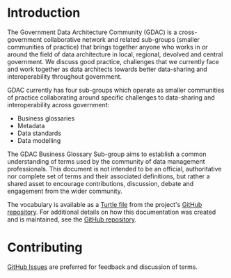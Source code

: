 Introduction
============

The Government Data Architecture Community (GDAC) is a cross-government collaborative network and related sub-groups (smaller communities of practice) that brings together anyone who works in or around the field of data architecture in local, regional, devolved and central government. We discuss good practice, challenges that we currently face and work together as data architects towards better data-sharing and interoperability throughout government.

GDAC currently has four sub-groups which operate as smaller communities of practice collaborating around specific challenges to data-sharing and interoperability across government:

- Business glossaries
- Metadata
- Data standards
- Data modelling

The GDAC Business Glossary Sub-group aims to establish a common understanding of terms used by the community of data management professionals. This document is not intended to be an official, authoritative nor complete set of terms and their associated definitions, but rather a shared asset to encourage contributions, discussion, debate and engagement from the wider community.

The vocabulary is available as a [Turtle file](https://github.com/gdac/business-glossary/blob/gh-pages/terms.ttl) from the project's [GitHub repository](https://github.com/gdac/business-glossary). For additional details on how this documentation was created and is maintained, see the [GitHub repository](https://github.com/gdac/business-glossary/tree/gh-pages/src).

Contributing
============
[GitHub Issues](https://github.com/gdac/business-glossary/issues) are preferred for feedback and discussion of terms.
